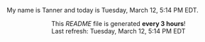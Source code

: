 My name is Tanner and today is Tuesday, March 12, 5:14 PM EDT.

<p align="center">This <i>README</i> file is generated <b>every 3 hours</b>!</br>Last refresh: Tuesday, March 12, 5:14 PM EDT<br /></p>
